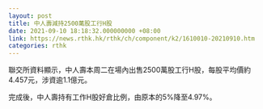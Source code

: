 ```yaml
---
layout: post
title: 中人壽減持2500萬股工行H股
date: 2021-09-10 18:18:32.000000000 +08:00
link: https://news.rthk.hk/rthk/ch/component/k2/1610010-20210910.htm
categories: rthk
---
```


聯交所資料顯示，中人壽本周二在場內出售2500萬股工行H股，每股平均價約4.457元，涉資逾1.1億元。

完成後，中人壽持有工作H股好倉比例，由原本的5%降至4.97%。
